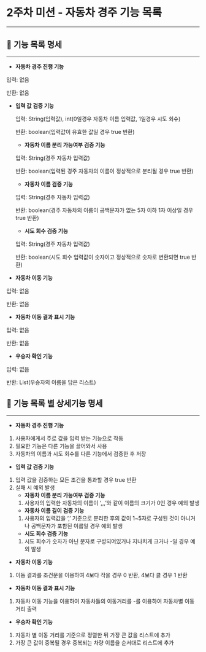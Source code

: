 # 2주차 미션 - 자동차 경주 기능 목록

---

## 📝 기능 목록 명세

---

- **자동차 경주 진행 기능**

입력: 없음

반환: 없음

- **입력 값 검증 기능**

  입력: String(입력값), int(0일경우 자동차 이름 입력값, 1일경우 시도 회수)

  반환: boolean(입력값이 유효한 값일 경우 true 반환)

  - **자동차 이름 분리 가능여부 검증 기능**

  입력: String(경주 자동차 입력값)

  반환: boolean(입력된 경주 자동차의 이름이 정상적으로 분리될 경우 true 반환)

  - **자동차 이름 검증 기능**

  입력: String(경주 자동차 입력값)

  반환: boolean(경주 자동차의 이름이 공백문자가 없는 5자 이하 1자 이상일 경우 true 반환)

  - **시도 회수 검증 기능**

  입력: String(경주 자동차 입력값)

  반환: boolean(시도 회수 입력값이 숫자이고 정상적으로 숫자로 변환되면 true 반환)


- **자동차 이동 기능**

입력: 없음

반환: 없음

- **자동차 이동 결과 표시 기능**

입력: 없음

반환: 없음

- **우승자 확인 기능**

입력: 없음

반환: List<String>(우승자의 이름을 담은 리스트)

## 🚨 기능 목록 별 상세기능 명세

---

- **자동차 경주 진행 기능**
1. 사용자에게서 주로 값을 입력 받는 기능으로 작동
2. 필요한 기능은 다른 기능을 끌어와서 사용
3. 자동차의 이름과 시도 회수를 다른 기능에서 검증한 후 저장
- **입력 값 검증 기능**
1. 입력 값을 검증하는 모든 조건을 통과할 경우 true 반환
2. 실패 시 예외 발생
   - **자동차 이름 분리 가능여부 검증 기능**
   1. 사용자의 입력한 자동차의 이름이 ‘,,,’와 같이 이름의 크기가 0인 경우 예외 발생
   - **자동차 이름 길이 검증 기능**
   1. 사용자의 입력값을 ‘,’ 기준으로 분리한 후의 값이 1~5자로 구성된 것이 아니거나 공백문자가 포함된 이름일 경우 예외 발생
    - **시도 회수 검증 기능**
    1. 시도 회수가 숫자가 아닌 문자로 구성되어있거나 지나치게 크거나 -일 경우 예외 발생
- **자동차 이동 기능**
1. 이동 결과를 조건문을 이용하여 4보다 작을 경우 0 반환, 4보다 클 경우 1 반환
- **자동차 이동 결과 표시 기능**
1. 자동차 이동 기능을 이용하여 자동차들의 이동거리를 -를 이용하여 자동차별 이동 거리 출력
- **우승자 확인 기능**
1. 자동차 별 이동 거리를 기준으로 정렬한 뒤 가장 큰 값을 리스트에 추가
2. 가장 큰 값이 중복될 경우 중복되는 차량 이름을 순서대로 리스트에 추가